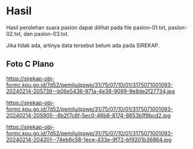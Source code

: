 # Hasil

Hasil perolehan suara paslon dapat dilihat pada file paslon-01.txt, paslon-02.txt, dan paslon-03.txt.

Jika tidak ada, artinya data tersebut belum ada pada SIREKAP.

## Foto C Plano

https://sirekap-obj-formc.kpu.go.id/7d52/pemilu/ppwp/31/75/07/10/01/3175071001093-20240214-205739--b06e5436-971a-4e38-9099-9e8de2f27734.jpg

https://sirekap-obj-formc.kpu.go.id/7d52/pemilu/ppwp/31/75/07/10/01/3175071001093-20240214-205905--8b2f7c8f-5ec0-46b8-8174-8653b1f9bcd2.jpg

https://sirekap-obj-formc.kpu.go.id/7d52/pemilu/ppwp/31/75/07/10/01/3175071001093-20240214-204201--74eb6c58-1ece-433e-9f72-bf9201b36864.jpg

